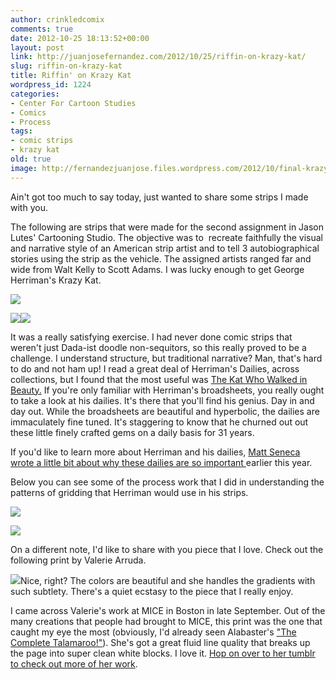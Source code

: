 ```yaml
---
author: crinkledcomix
comments: true
date: 2012-10-25 18:13:52+00:00
layout: post
link: http://juanjosefernandez.com/2012/10/25/riffin-on-krazy-kat/
slug: riffin-on-krazy-kat
title: Riffin' on Krazy Kat
wordpress_id: 1224
categories:
- Center For Cartoon Studies
- Comics
- Process
tags:
- comic strips
- krazy kat
old: true
image: http://fernandezjuanjose.files.wordpress.com/2012/10/final-krazy-boat.png
---
```


Ain't got too much to say today, just wanted to share some strips I made with you.

The following are strips that were made for the second assignment in Jason Lutes' Cartooning Studio. The objective was to  recreate faithfully the visual and narrative style of an American strip artist and to tell 3 autobiographical stories using the strip as the vehicle. The assigned artists ranged far and wide from Walt Kelly to Scott Adams. I was lucky enough to get George Herriman's Krazy Kat.

[![](http://fernandezjuanjose.files.wordpress.com/2012/10/final-krazy-boat.png)](http://fernandezjuanjose.files.wordpress.com/2012/10/final-krazy-boat.png)

[![](http://fernandezjuanjose.files.wordpress.com/2012/10/final-krazy_web1.png)](http://fernandezjuanjose.files.wordpress.com/2012/10/final-krazy_web1.png)[![](http://fernandezjuanjose.files.wordpress.com/2012/10/final-krazy-brick_web.png)](http://fernandezjuanjose.files.wordpress.com/2012/10/final-krazy-brick_web.png)

It was a really satisfying exercise. I had never done comic strips that weren't just Dada-ist doodle non-sequitors, so this really proved to be a challenge. I understand structure, but traditional narrative? Man, that's hard to do and not ham up! I read a great deal of Herriman's Dailies, across collections, but I found that the most useful was [The Kat Who Walked in Beauty.](http://www.amazon.com/The-Kat-Who-Walked-Beauty/dp/1560978546) If you're only familiar with Herriman's broadsheets, you really ought to take a look at his dailies. It's there that you'll find his genius. Day in and day out. While the broadsheets are beautiful and hyperbolic, the dailies are immaculately fine tuned. It's staggering to know that he churned out out these little finely crafted gems on a daily basis for 31 years.

If you'd like to learn more about Herriman and his dailies, [Matt Seneca wrote a little bit about why these dailies are so important ](http://deathtotheuniverse.blogspot.com/2012/01/herrimans-dailies.html)earlier this year.

Below you can see some of the process work that I did in understanding the patterns of gridding that Herriman would use in his strips.

[![](http://fernandezjuanjose.files.wordpress.com/2012/10/krazy-process-1.jpg)](http://fernandezjuanjose.files.wordpress.com/2012/10/krazy-process-1.jpg)

[![](http://fernandezjuanjose.files.wordpress.com/2012/10/krazy-process-2.jpg)](http://fernandezjuanjose.files.wordpress.com/2012/10/krazy-process-2.jpg)

On a different note, I'd like to share with you piece that I love. Check out the following print by Valerie Arruda.

[![](http://25.media.tumblr.com/tumblr_m75q2tzLIl1rb6al8o1_1280.jpg)](http://varrudaillustration.tumblr.com/image/27196444587)Nice, right? The colors are beautiful and she handles the gradients with such subtlety. There's a quiet ecstasy to the piece that I really enjoy.

I came across Valerie's work at MICE in Boston in late September. Out of the many creations that people had brought to MICE, this print was the one that caught my eye the most (obviously, I'd already seen Alabaster's ["The Complete Talamaroo!"](http://hicandhoc.storenvy.com/products/310382-the-complete-talamaroo-alabaster)). She's got a great fluid line quality that breaks up the page into super clean white blocks. I love it. [Hop on over to her tumblr to check out more of her work](http://varrudaillustration.tumblr.com/).
